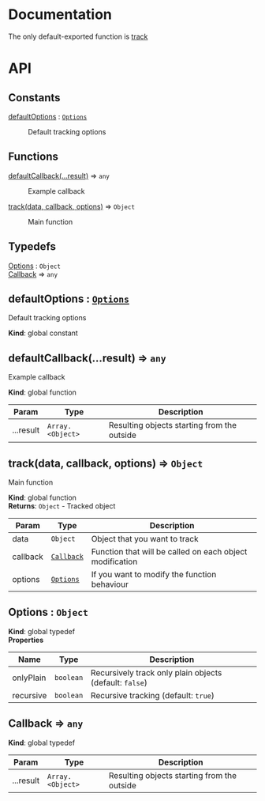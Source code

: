 # Documentation

The only default-exported function is [track](#track)

# API

## Constants

<dl>
<dt><a href="#defaultOptions">defaultOptions</a> : <code><a href="#Options">Options</a></code></dt>
<dd><p>Default tracking options</p>
</dd>
</dl>

## Functions

<dl>
<dt><a href="#defaultCallback">defaultCallback(...result)</a> ⇒ <code>any</code></dt>
<dd><p>Example callback</p>
</dd>
<dt><a href="#track">track(data, callback, options)</a> ⇒ <code>Object</code></dt>
<dd><p>Main function</p>
</dd>
</dl>

## Typedefs

<dl>
<dt><a href="#Options">Options</a> : <code>Object</code></dt>
<dd></dd>
<dt><a href="#Callback">Callback</a> ⇒ <code>any</code></dt>
<dd></dd>
</dl>

<a name="defaultOptions"></a>

## defaultOptions : [<code>Options</code>](#Options)
Default tracking options

**Kind**: global constant  
<a name="defaultCallback"></a>

## defaultCallback(...result) ⇒ <code>any</code>
Example callback

**Kind**: global function  

| Param | Type | Description |
| --- | --- | --- |
| ...result | <code>Array.&lt;Object&gt;</code> | Resulting objects starting from the outside |

<a name="track"></a>

## track(data, callback, options) ⇒ <code>Object</code>
Main function

**Kind**: global function  
**Returns**: <code>Object</code> - Tracked object  

| Param | Type | Description |
| --- | --- | --- |
| data | <code>Object</code> | Object that you want to track |
| callback | [<code>Callback</code>](#Callback) | Function that will be called on each object modification |
| options | [<code>Options</code>](#Options) | If you want to modify the function behaviour |

<a name="Options"></a>

## Options : <code>Object</code>
**Kind**: global typedef  
**Properties**

| Name | Type | Description |
| --- | --- | --- |
| onlyPlain | <code>boolean</code> | Recursively track only plain objects (default: `false`) |
| recursive | <code>boolean</code> | Recursive tracking (default: `true`) |

<a name="Callback"></a>

## Callback ⇒ <code>any</code>
**Kind**: global typedef  

| Param | Type | Description |
| --- | --- | --- |
| ...result | <code>Array.&lt;Object&gt;</code> | Resulting objects starting from the outside |

